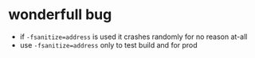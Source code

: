 # wonderfull bug
- if `-fsanitize=address` is used it crashes randomly for no reason at-all
- use `-fsanitize=address` only to test build and for prod